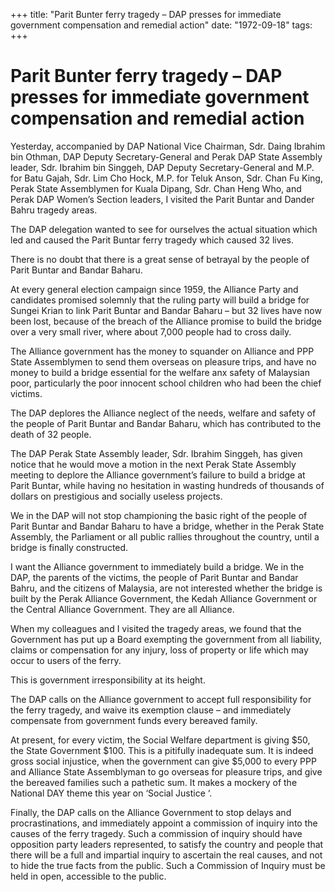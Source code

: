 +++ 
title: "Parit Bunter ferry tragedy – DAP presses for immediate government compensation and remedial action"
date: "1972-09-18"
tags:
+++

# Parit Bunter ferry tragedy – DAP presses for immediate government compensation and remedial action

Yesterday, accompanied by DAP National Vice Chairman, Sdr. Daing Ibrahim bin Othman, DAP Deputy Secretary-General and Perak DAP State Assembly leader, Sdr. Ibrahim bin Singgeh, DAP Deputy Secretary-General and M.P. for Batu Gajah, Sdr. Lim Cho Hock, M.P. for Teluk Anson, Sdr. Chan Fu King, Perak State Assemblymen for Kuala Dipang, Sdr. Chan Heng Who, and Perak DAP Women’s Section leaders, I visited the Parit Buntar and Dander Bahru tragedy areas.

The DAP delegation wanted to see for ourselves the actual situation which led and caused the Parit Buntar ferry tragedy which caused 32 lives.

There is no doubt that there is a great sense of betrayal by the people of Parit Buntar and Bandar Baharu.</u>

At every general election campaign since 1959, the Alliance Party and candidates promised solemnly that the ruling party will build a bridge for Sungei Krian to link Parit Buntar and Bandar Baharu – but 32 lives have now been lost, because of the breach of the Alliance promise to build the bridge over a very small river, where about 7,000 people had to cross daily.

The Alliance government has the money to squander on Alliance and PPP State Assemblymen to send them overseas on pleasure trips, and have no money to build a bridge essential for the welfare anx safety of Malaysian poor, particularly the poor innocent school children who had been the chief victims.

The DAP deplores the Alliance neglect of the needs, welfare and safety of the people of Parit Buntar and Bandar Baharu, which has contributed to the death of 32 people.

The DAP Perak State Assembly leader, Sdr. Ibrahim Singgeh, has given notice that he would move a motion in the next Perak State Assembly meeting to deplore the Alliance government’s failure to build a bridge at Parit Buntar, while having no hesitation in wasting hundreds of thousands of dollars on prestigious and socially useless projects.

We in the DAP will not stop championing the basic right of the people of Parit Buntar and Bandar Baharu to have a bridge, whether in the Perak State Assembly, the Parliament or all public rallies throughout the country, until a bridge is finally constructed.

I want the Alliance government to immediately build a bridge. We in the DAP, the parents of the victims, the people of Parit Buntar and Bandar Bahru, and the citizens of Malaysia, are not interested whether the bridge is built by the Perak Alliance Government, the Kedah Alliance Government or the Central Alliance Government. They are all Alliance.

When my colleagues and I visited the tragedy areas, we found that the Government has put up a Board exempting the government from all liability, claims or compensation for any injury, loss of property or life which may occur to users of the ferry.

This is government irresponsibility at its height.

The DAP calls on the Alliance government to accept full responsibility for the ferry tragedy, and waive its exemption clause – and immediately compensate from government funds every bereaved family.

At present, for every victim, the Social Welfare department is giving $50, the State Government $100. This is a pitifully inadequate sum. It is indeed gross social injustice, when the government can give $5,000 to every PPP and Alliance State Assemblyman to go overseas for pleasure trips, and give the bereaved families such a pathetic sum. It makes a mockery of the National DAY theme this year on ‘Social Justice ‘.

Finally, the DAP calls on the Alliance Government to stop delays and procrastinations, and immediately appoint a commission of inquiry into the causes of the ferry tragedy. Such a commission of inquiry should have opposition party leaders represented, to satisfy the country and people that there will be a full and impartial inquiry to ascertain the real causes, and not to hide the true facts from the public. Such a Commission of Inquiry must be held in open, accessible to the public.
 
